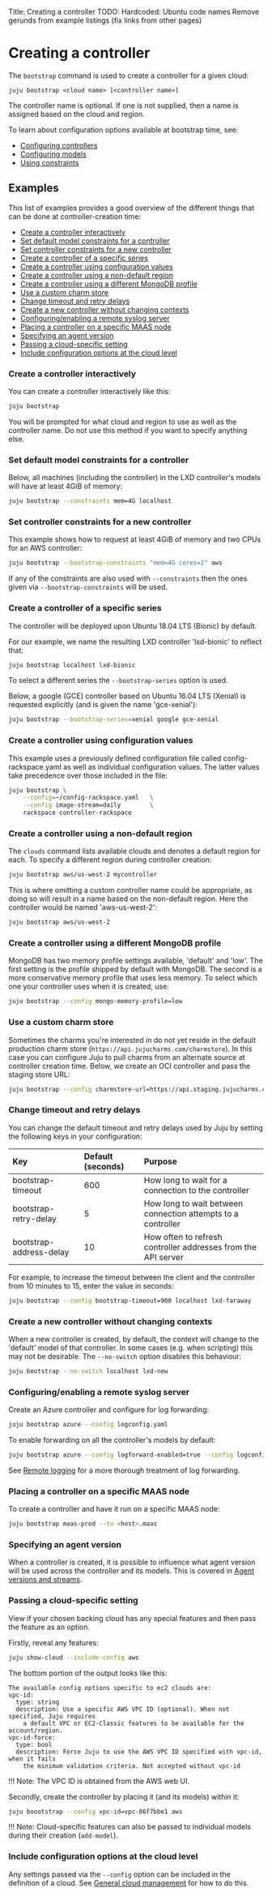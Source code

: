 Title: Creating a controller
TODO:  Hardcoded: Ubuntu code names
       Remove gerunds from example listings (fix links from other pages)

# Creating a controller

The `bootstrap` command is used to create a controller for a given cloud:

`juju bootstrap <cloud name> [<controller name>]`

The controller name is optional. If one is not supplied, then a name is
assigned based on the cloud and region.

To learn about configuration options available at bootstrap time, see:

 - [Configuring controllers][controllers-config]
 - [Configuring models][models-config]
 - [Using constraints][charms-constraints]

## Examples

This list of examples provides a good overview of the different things that can
be done at controller-creation time:

 - [Create a controller interactively][#create-a-controller-interactively]
 - [Set default model constraints for a controller][#set-default-model-constraints-for-a-controller]
 - [Set controller constraints for a new controller][#set-controller-constraints-for-a-new-controller]
 - [Create a controller of a specific series][#create-a-controller-of-a-specific-series]
 - [Create a controller using configuration values][#create-a-controller-using-configuration-values]
 - [Create a controller using a non-default region][#create-a-controller-using-a-non-default-region]
 - [Create a controller using a different MongoDB profile][#create-a-controller-using-a-different-mongodb-profile]
 - [Use a custom charm store][#use-a-custom-charm-store]
 - [Change timeout and retry delays][#change-timeout-and-retry-delays]
 - [Create a new controller without changing contexts][#create-a-new-controller-without-changing-contexts]
 - [Configuring/enabling a remote syslog server][#configuring/enabling-a-remote-syslog-server]
 - [Placing a controller on a specific MAAS node][#placing-a-controller-on-a-specific-maas-node]
 - [Specifying an agent version][#specifying-an-agent-version]
 - [Passing a cloud-specific setting][#passing-a-cloud-specific-setting]
 - [Include configuration options at the cloud level][#include-configuration-options-at-the-cloud-level]

### Create a controller interactively

You can create a controller interactively like this:

```bash
juju bootstrap
```

You will be prompted for what cloud and region to use as well as the controller
name. Do not use this method if you want to specify anything else.

### Set default model constraints for a controller

Below, all machines (including the controller) in the LXD controller's models
will have at least 4GiB of memory:

```bash
juju bootstrap --constraints mem=4G localhost
```

### Set controller constraints for a new controller

This example shows how to request at least 4GiB of memory and two CPUs for an
AWS controller:

```bash
juju bootstrap --bootstrap-constraints "mem=4G cores=2" aws
```

If any of the constraints are also used with `--constraints` then the ones
given via `--bootstrap-constraints` will be used.

### Create a controller of a specific series

The controller will be deployed upon Ubuntu 18.04 LTS (Bionic) by default.
    
For our example, we name the resulting LXD controller 'lxd-bionic' to reflect
that:

```bash
juju bootstrap localhost lxd-bionic
```

To select a different series the `--bootstrap-series` option is used.

Below, a google (GCE) controller based on Ubuntu 16.04 LTS (Xenial) is
requested explicitly (and is given the name 'gce-xenial'):

```bash
juju bootstrap --bootstrap-series=xenial google gce-xenial
```

### Create a controller using configuration values

This example uses a previously defined configuration file called
config-rackspace.yaml as well as individual configuration values. The latter
values take precedence over those included in the file:

```bash
juju bootstrap \
	--config=~/config-rackspace.yaml   \
	--config image-stream=daily        \
	rackspace controller-rackspace
```

### Create a controller using a non-default region

The `clouds` command lists available clouds and denotes a default region for
each. To specify a different region during controller creation:

```bash
juju bootstrap aws/us-west-2 mycontroller
```

This is where omitting a custom controller name could be appropriate, as doing
so will result in a name based on the non-default region. Here the controller
would be named 'aws-us-west-2':

```bash
juju bootstrap aws/us-west-2
```

### Create a controller using a different MongoDB profile

MongoDB has two memory profile settings available, 'default' and 'low'. The
first setting is the profile shipped by default with MongoDB. The second is a
more conservative memory profile that uses less memory. To select which one
your controller uses when it is created, use:

```bash
juju bootstrap --config mongo-memory-profile=low
```

### Use a custom charm store

Sometimes the charms you're interested in do not yet reside in the default
production charm store (`https://api.jujucharms.com/charmstore`). In this case
you can configure Juju to pull charms from an alternate source at controller
creation time. Below, we create an OCI controller and pass the staging store
URL:

```bash
juju bootstrap --config charmstore-url=https://api.staging.jujucharms.com/charmstore oci
```

### Change timeout and retry delays

You can change the default timeout and retry delays used by Juju by setting the
following keys in your configuration:

| Key                        | Default (seconds) | Purpose |
|:---------------------------|:------------------|:---------|
bootstrap-timeout            | 600    | How long to wait for a connection to the controller
bootstrap-retry-delay        | 5      | How long to wait between connection attempts to a controller
bootstrap-address-delay      | 10     | How often to refresh controller addresses from the API server
 
For example, to increase the timeout between the client and the controller
from 10 minutes to 15, enter the value in seconds:

```bash
juju bootstrap --config bootstrap-timeout=900 localhost lxd-faraway
```

### Create a new controller without changing contexts

When a new controller is created, by default, the context will change to the
'default' model of that controller. In some cases (e.g. when scripting) this
may not be desirable. The `--no-switch` option disables this behaviour:

```bash
juju bootstrap --no-switch localhost lxd-new
```

### Configuring/enabling a remote syslog server

Create an Azure controller and configure for log forwarding:

```bash
juju bootstrap azure --config logconfig.yaml
```

To enable forwarding on all the controller's models by default:

```bash
juju bootstrap azure --config logforward-enabled=true --config logconfig.yaml
```

See [Remote logging][troubleshooting-logs-remote] for a more thorough treatment
of log forwarding.

### Placing a controller on a specific MAAS node

To create a controller and have it run on a specific MAAS node:

```bash
juju bootstrap maas-prod --to <host>.maas
```

### Specifying an agent version

When a controller is created, it is possible to influence what agent version
will be used across the controller and its models. This is covered in
[Agent versions and streams][agent-versions-and-streams].

### Passing a cloud-specific setting

View if your chosen backing cloud has any special features and then pass the
feature as an option.

Firstly, reveal any features:

```bash
juju show-cloud --include-config aws
```

The bottom portion of the output looks like this:

```no-highlight
The available config options specific to ec2 clouds are:
vpc-id:
  type: string
  description: Use a specific AWS VPC ID (optional). When not specified, Juju requires
    a default VPC or EC2-Classic features to be available for the account/region.
vpc-id-force:
  type: bool
  description: Force Juju to use the AWS VPC ID specified with vpc-id, when it fails
    the minimum validation criteria. Not accepted without vpc-id
```

!!! Note:
    The VPC ID is obtained from the AWS web UI.

Secondly, create the controller by placing it (and its models) within it:

```bash
juju boootstrap --config vpc-id=vpc-86f7bbe1 aws
```

!!! Note:
    Cloud-specific features can also be passed to individual models during
    their creation (`add-model`).

### Include configuration options at the cloud level

Any settings passed via the `--config` option can be included in the definition
of a cloud. See [General cloud management][clouds-general-cloud-management] for
how to do this.


<!-- LINKS -->

[charms-constraints]: ./charms-constraints.md
[controllers-config]: ./controllers-config.md
[models-config]: ./models-config.md
[troubleshooting-logs-remote]: ./troubleshooting-logs.md#remote-logging
[agent-versions-and-streams]: ./models-config.md#agent-versions-and-streams
[clouds-general-cloud-management]: ./clouds.md#general-cloud-management

[#create-a-controller-interactively]: #create-a-controller-interactively
[#set-default-model-constraints-for-a-controller]: #set-default-model-constraints-for-a-controller
[#set-controller-constraints-for-a-new-controller]: #set-controller-constraints-for-a-new-controller
[#create-a-controller-of-a-specific-series]: #create-a-controller-of-a-specific-series
[#create-a-controller-using-configuration-values]: #create-a-controller-using-configuration-values
[#create-a-controller-using-a-non-default-region]: #create-a-controller-using-a-non-default-region
[#create-a-controller-using-a-different-mongodb-profile]: #create-a-controller-using-a-different-mongodb-profile
[#use-a-custom-charm-store]: #use-a-custom-charm-store
[#change-timeout-and-retry-delays]: #change-timeout-and-retry-delays
[#create-a-new-controller-without-changing-contexts]: #create-a-new-controller-without-changing-contexts
[#configuring/enabling-a-remote-syslog-server]: #configuring/enabling-a-remote-syslog-server
[#placing-a-controller-on-a-specific-maas-node]: #placing-a-controller-on-a-specific-maas-node
[#specifying-an-agent-version]: #specifying-an-agent-version
[#passing-a-cloud-specific-setting]: #passing-a-cloud-specific-setting
[#include-configuration-options-at-the-cloud-level]: #include-configuration-options-at-the-cloud-level
